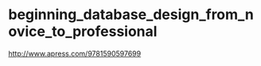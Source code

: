 beginning_database_design_from_novice_to_professional
=====================================================
http://www.apress.com/9781590597699
